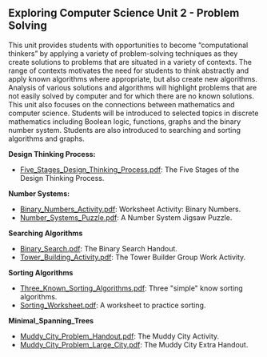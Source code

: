 ## Exploring Computer Science Unit 2 - Problem Solving

This unit provides students with opportunities to become “computational thinkers” by applying a variety of problem-solving techniques as they create solutions to problems that are situated in a variety of contexts. The range of contexts motivates the need for students to think abstractly and apply known algorithms where appropriate, but also create new algorithms. Analysis of various solutions and algorithms will highlight problems that are not easily solved by computer and for which there are no known solutions. This unit also focuses on the connections between mathematics and computer science. Students will be introduced to selected topics in discrete mathematics including Boolean logic, functions, graphs and the binary number system. Students are also introduced to searching and sorting algorithms and graphs.

**Design Thinking Process:**
* [Five_Stages_Design_Thinking_Process.pdf](./Five_Stages_Design_Thinking_Process.pdf): The Five Stages of the Design Thinking Process.

**Number Systems:**
* [Binary_Numbers_Activity.pdf](./Binary_Numbers_Activity.pdf): Worksheet Activity: Binary Numbers.
* [Number_Systems_Puzzle.pdf](./Number_Systems_Puzzle.pdf): A Number System Jigsaw Puzzle.

**Searching Algorithms**
* [Binary_Search.pdf](./Binary_Search.pdf): The Binary Search Handout.
* [Tower_Building_Activity.pdf](./Tower_Building_Activity.pdf): The Tower Builder Group Work Activity.

**Sorting Algorithms**
* [Three_Known_Sorting_Algorithms.pdf](./Three_Known_Sorting_Algorithms.pdf): Three "simple" know sorting algorithms.
* [Sorting_Worksheet.pdf](./Sorting_Worksheet.pdf): A worksheet to practice sorting.

**Minimal_Spanning_Trees**
* [Muddy_City_Problem_Handout.pdf](./Muddy_City_Problem_Handout.pdf): The Muddy City Activity.
* [Muddy_City_Problem_Large_City.pdf](./Muddy_City_Problem_Large_City.pdf): The Muddy City Extra Handout.
